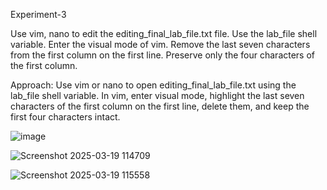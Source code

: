 Experiment-3 

Use vim, nano to edit the editing_final_lab_file.txt file. Use the lab_file shell variable. Enter the visual mode of vim. Remove the last seven characters from the first column on the first line. Preserve only the four characters of the first column.

Approach: Use vim or nano to open editing_final_lab_file.txt using the lab_file shell variable. In vim, enter visual mode, highlight the last seven characters of the first column on the first line, delete them, and keep the first four characters intact.


![image](https://github.com/user-attachments/assets/1fe87fc6-d535-4e7b-a114-c599f6863bab)


![Screenshot 2025-03-19 114709](https://github.com/user-attachments/assets/3012f3e3-eee7-47a3-bc63-536ba398f978)


![Screenshot 2025-03-19 115558](https://github.com/user-attachments/assets/91656727-d3bf-4ec4-b5b5-c624d5784de3)

